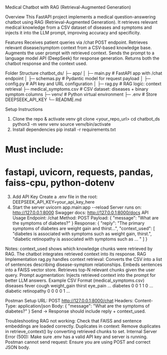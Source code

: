 Medical Chatbot with RAG (Retrieval-Augmented Generation)

Overview
This FastAPI project implements a medical question-answering chatbot using RAG (Retrieval-Augmented Generation).
It retrieves relevant medical knowledge from a CSV dataset of diseases and symptoms and injects it into the LLM prompt, improving accuracy and specificity.

Features
Receives patient queries via /chat POST endpoint.
Retrieves relevant disease/symptom context from a CSV-based knowledge base.
Augments the user prompt with retrieved context.
Sends the prompt to a language model API (DeepSeek) for response generation.
Returns both the chatbot response and the context used.

Folder Structure
chatbot_ds/
├─ app/
│  ├─ main.py          # FastAPI app with /chat endpoint
│  ├─ schemas.py       # Pydantic model for request payload
│  ├─ config.py        # API key and URL configuration
│  ├─ rag.py           # RAG logic: context retrieval
├─ medical_symptoms.csv # CSV dataset: diseases + binary symptom columns
├─ venv/               # Python virtual environment
├─ .env                # Store DEEPSEEK_API_KEY
└─ README.md

Setup Instructions
1. Clone the repo & activate venv
git clone <your_repo_url>
cd chatbot_ds
python3 -m venv venv
source venv/bin/activate
2. Install dependencies
pip install -r requirements.txt
# Must include:
# fastapi, uvicorn, requests, pandas, faiss-cpu, python-dotenv
3. Add API Key
Create a .env file in the root:
DEEPSEEK_API_KEY=your_api_key_here
4. Start the server
uvicorn app.main:app --reload
Server runs on: http://127.0.0.1:8000
Swagger docs: http://127.0.0.1:8000/docs
API Usage
Endpoint: /chat
Method: POST
Payload:
{
    "message": "What are the symptoms of diabetes?"
}
Response:
{
    "reply": "The primary symptoms of diabetes are weight gain and thirst...",
    "context_used": [
        "diabetes is associated with symptoms such as weight gain, thirst.",
        "diabetic retinopathy is associated with symptoms such as ... "
    ]
}

Notes:
context_used shows which knowledge chunks were retrieved by RAG.
The chatbot integrates retrieved context into its response.
RAG Implementation
rag.py handles context retrieval:
Converts the CSV into a list of sentences describing disease-symptom relationships.
Embeds sentences into a FAISS vector store.
Retrieves top-N relevant chunks given the user query.
Prompt augmentation: Injects retrieved context into the prompt for better LLM answers.
Example CSV Format (medical_symptoms.csv)
diseases	fever	cough	weight_gain	thirst	eye_pain	...
diabetes	0	0	1	1	0	...
diabetic retinopathy	0	0	0	0	1	...


Postman Setup
URL: POST http://127.0.0.1:8000/chat
Headers:
Content-Type: application/json
Body:
{
    "message": "What are the symptoms of diabetes?"
}
Send → Response should include reply + context_used.

Troubleshooting
RAG not working: Check that FAISS and sentence embeddings are loaded correctly.
Duplicates in context: Remove duplicates in retrieve_context() by converting retrieved chunks to set.
Internal Server Error (500): Make sure .env has a valid API key and server is running.
Postman cannot send request: Ensure you are using POST and correct JSON body.